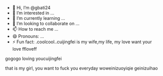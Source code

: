 - 👋 Hi, I’m @gbati24
- 👀 I’m interested in ...
- 🌱 I’m currently learning ...
- 💞️ I’m looking to collaborate on ...
- 📫 How to reach me ...
- 😄 Pronouns: ...
- ⚡ Fun fact: .coolcool..cuijingfei is my wife,my life, my love
want your love ffloveff
<!---you and family,you are the best wishes to youmy family
gbati24/gbati24 is a ✨ special ✨ repository because its `README.md` (this file) appears on your GitHub profile.
You can click the Preview link to take a look at your changes.
--->gogogo loving youcuijingfei
that is my girl, you
want to fuck you everyday
woweinizuoyiqie
geinizuihao
